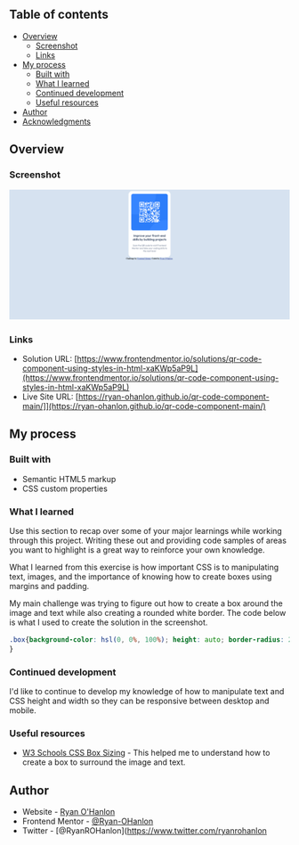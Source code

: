 ## Table of contents

- [Overview](#overview)
  - [Screenshot](#screenshot)
  - [Links](#links)
- [My process](#my-process)
  - [Built with](#built-with)
  - [What I learned](#what-i-learned)
  - [Continued development](#continued-development)
  - [Useful resources](#useful-resources)
- [Author](#author)
- [Acknowledgments](#acknowledgments)

## Overview

### Screenshot

![screenshot](./screenshot.png)

### Links

- Solution URL: [https://www.frontendmentor.io/solutions/qr-code-component-using-styles-in-html-xaKWp5aP9L](https://www.frontendmentor.io/solutions/qr-code-component-using-styles-in-html-xaKWp5aP9L)
- Live Site URL: [https://ryan-ohanlon.github.io/qr-code-component-main/]](https://ryan-ohanlon.github.io/qr-code-component-main/)

## My process

### Built with

- Semantic HTML5 markup
- CSS custom properties

### What I learned

Use this section to recap over some of your major learnings while working through this project. Writing these out and providing code samples of areas you want to highlight is a great way to reinforce your own knowledge.

What I learned from this exercise is how important CSS is to manipulating text, images, and the importance of knowing how to create boxes using margins and padding.

My main challenge was trying to figure out how to create a box around the image and text while also creating a rounded white border. The code below is what I used to create the solution in the screenshot.

```css
.box{background-color: hsl(0, 0%, 100%); height: auto; border-radius: 20px; margin: auto; width: 200px; height: auto; padding: 15px;
}
```

### Continued development

I'd like to continue to develop my knowledge of how to manipulate text and CSS height and width so they can be responsive between desktop and mobile.

### Useful resources

- [W3 Schools CSS Box Sizing](https://www.w3schools.com/css/css3_box-sizing.asp) - This helped me to understand how to create a box to surround the image and text.

## Author

- Website - [Ryan O'Hanlon](https://ryan-ohanlon.github.io/)
- Frontend Mentor - [@Ryan-OHanlon](https://www.frontendmentor.io/profile/ryan-ohanlon)
- Twitter - [@RyanROHanlon](https://www.twitter.com/ryanrohanlon